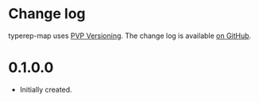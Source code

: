 Change log
==========

typerep-map uses [PVP Versioning][1].
The change log is available [on GitHub][2].

[1]: https://pvp.haskell.org
[2]: https://github.com/vrom911/typerep-map/releases
# 0.1.0.0
* Initially created.
